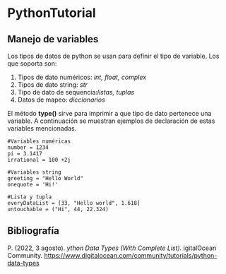 # PythonTutorial
## Manejo de variables

Los tipos de datos de python se usan para definir el tipo de variable. Los que soporta son: 
1. Tipos de dato numéricos: *int, float, complex*
2. Tipos de dato string: *str*
3. Tipo de dato de sequencia:*listas, tuplas*
4. Datos de mapeo: *diccionarios*

 El método **type()** sirve para imprimir a que tipo de dato pertenece una variable. A continuación se muestran ejemplos de declaración de estas variables mencionadas.
 
```
#Variables numéricas
number = 1234
pi = 3.1417
irrational = 100 +2j

#Variables string
greeting = "Hello World"
onequote = 'Hi!'

#Lista y tupla
everyDataList = [33, "Hello world", 1.618]
untouchable = ("Hi", 44, 22.324)
```

## Bibliografía

P. (2022, 3 agosto). *ython Data Types (With Complete List).* igitalOcean Community. https://www.digitalocean.com/community/tutorials/python-data-types
